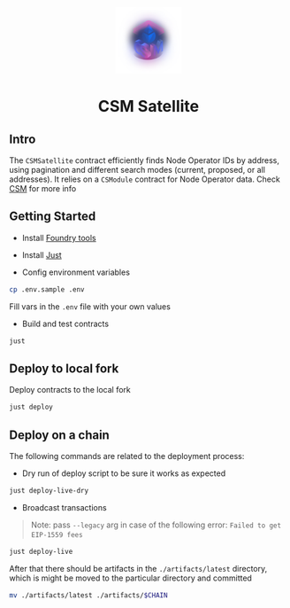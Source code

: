 <p align="center">
  <img src="logo.png" width="120" alt="CSM Logo"/>
</p>
<h1 align="center">CSM Satellite</h1>

## Intro

The `CSMSatellite` contract efficiently finds Node Operator IDs by address, using pagination and different search modes (current, proposed, or all addresses). It relies on a `CSModule` contract for Node Operator data. Check [CSM](https://github.com/lidofinance/community-staking-module) for more info

## Getting Started

- Install [Foundry tools](https://book.getfoundry.sh/getting-started/installation)

- Install [Just](https://github.com/casey/just)

- Config environment variables

```bash
cp .env.sample .env
```

Fill vars in the `.env` file with your own values

- Build and test contracts

```bash
just
```

## Deploy to local fork

Deploy contracts to the local fork

```bash
just deploy
```

## Deploy on a chain

The following commands are related to the deployment process:

- Dry run of deploy script to be sure it works as expected

```bash
just deploy-live-dry
```

- Broadcast transactions

> Note: pass `--legacy` arg in case of the following error: `Failed to get EIP-1559 fees`

```bash
just deploy-live
```

After that there should be artifacts in the `./artifacts/latest` directory,
which is might be moved to the particular directory and committed

```bash
mv ./artifacts/latest ./artifacts/$CHAIN
```
